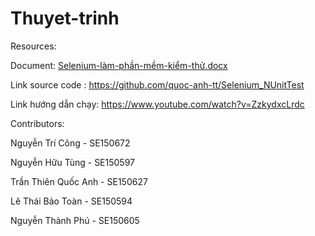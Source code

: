 # Thuyet-trinh
Resources:

Document: [Selenium-làm-phần-mềm-kiểm-thử.docx](https://github.com/tri-cong/Thuyet-trinh/files/9080855/Selenium-lam-ph.n-m.m-ki.m-th.docx)

Link source code : https://github.com/quoc-anh-tt/Selenium_NUnitTest
 
Link hướng dẫn chạy: https://www.youtube.com/watch?v=ZzkydxcLrdc
 
Contributors:

Nguyễn Trí Công - SE150672

Nguyễn Hữu Tùng - SE150597

Trần Thiên Quốc Anh - SE150627

Lê Thái Bảo Toàn - SE150594

Nguyễn Thành Phú - SE150605
